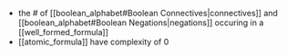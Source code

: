 - the # of [[boolean_alphabet#Boolean Connectives|connectives]] and [[boolean_alphabet#Boolean Negations|negations]] occuring in a [[well_formed_formula]]
- [[atomic_formula]] have complexity of 0